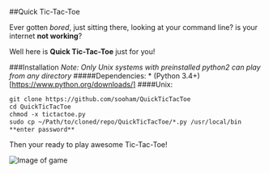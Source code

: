 ##Quick Tic-Tac-Toe

Ever gotten _bored_, just sitting there, looking at your command line?
is your internet **not working**?

Well here is **Quick Tic-Tac-Toe** just for you!

###Installation
_Note: Only Unix systems with preinstalled python2 can play from any directory_
#####Dependencies:
    * (Python 3.4+)[https://www.python.org/downloads/]
####Unix:
``` html
git clone https://github.com/sooham/QuickTicTacToe
cd QuickTicTacToe
chmod -x tictactoe.py
sudo cp ~/Path/to/cloned/repo/QuickTicTacToe/*.py /usr/local/bin
**enter password**
```

Then your ready to play awesome Tic-Tac-Toe!

![Image of game](https://github.com/sooham/QuickTicTacToe/img/img1.tiff)

